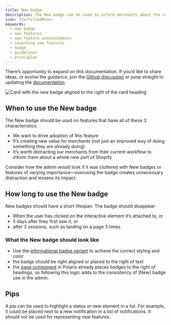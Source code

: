 ```yaml
---
title: New badge
description: The New badge can be used to inform merchants about the release of a feature that creates new value. It should be used sparingly and for a short time frame.
icon: StarFilledMinor
keywords:
  - new badge
  - new features
  - new feature announcements
  - launching new features
  - badge
  - guidelines
  - principles
---
```


There’s opportunity to expand on this documentation. If you’d like to share ideas, or evolve the guidance, join the [Github discussion](https://github.com/Shopify/polaris/discussions/6751) or jump straight to updating the [documentation](https://polaris.shopify.com/contributing/documentation).

![Card with the new badge aligned to the right of the card heading](/images/foundations/patterns/new-badge/new-badge@2x.png)

## When to use the New badge

The New badge should be used on features that have all of these 3 characteristics:

- We want to drive adoption of this feature
- It’s creating new value for merchants (not just an improved way of doing something they are already doing)
- It’s worth distracting our merchants from their current workflow to inform them about a whole new part of Shopify

Consider how the admin would look if it was cluttered with New badges or features of varying importance—overusing the badge creates unnecessary distraction and lessens its impact.

## How long to use the New badge

New badges should have a short lifespan. The badge should disappear:

- When the user has clicked on the interactive element it’s attached to, or
- 5 days after they first saw it, or
- after 3 sessions, such as landing on a page 3 times

### What the New badge should look like

- Use the [informational badge variant](https://polaris.shopify.com/components/badge) to achieve the correct styling and color
- the badge should be right aligned or placed to the right of text
- the [page component](https://polaris.shopify.com/components/page) in Polaris already places badges to the right of headings, so following this logic adds to the consistency of [New] badge use in the admin.

## Pips

A pip can be used to highlight a status or new element in a list. For example, it could be placed next to a new notification in a list of notifications. It should not be used for representing new features.
